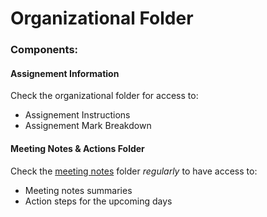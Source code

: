 # Organizational Folder

### Components:

#### Assignement Information
Check the organizational folder for access to:
- Assignement Instructions
- Assignement Mark Breakdown


#### Meeting Notes & Actions Folder

Check the [meeting notes](https://github.com/acse-2020/group-assignment-edsml1/tree/main/Organizational/Meeting_Notes) folder *regularly* to have access to:
- Meeting notes summaries 
- Action steps for the upcoming days



